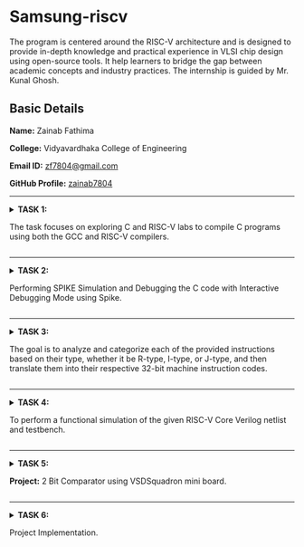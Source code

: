 # Samsung-riscv
The program is centered around the RISC-V architecture and is designed to provide in-depth knowledge and practical experience in VLSI chip design using open-source tools. It help learners to bridge the gap between academic concepts and industry practices. The internship is guided by Mr. Kunal Ghosh.

## Basic Details

**Name:** Zainab Fathima

**College:** Vidyavardhaka College of Engineering

**Email ID:** zf7804@gmail.com

**GitHub Profile:** [zainab7804](https://github.com/zainab7804)

----------------------------------------------------------------------------------------------------------------------------

<details>
<summary><b>TASK 1:</b> 
  
The task focuses on exploring C and RISC-V labs to compile C programs using both the GCC and RISC-V compilers.</summary>

### C Lab

We start by creating a file in the chosen directory using a simple editor like Leafpad. After writing the program to calculate the sum of numbers from 1 to n, save the file, close the editor, and compile it using GCC. Once compiled, you can run the program to see the output.

 C Code to calculate 1 to n numbers
```
#include<stdio.h>
int main()
{
  int i, sum=0, n=90;
  for(i=0;i<=n;++i)
    {
      sum+=i;
    }
  printf("Sum of numbers from 1 to %d is %d\n",n,sum);
  return 0;
}
```

The commands used are
```
gcc sum1ton.c
./a.out

```

![Code compiled using gcc compiler](https://github.com/user-attachments/assets/f02b5054-2576-4505-8c07-e6c7d2bf00cf)



### RISC-V lab

It involves viewing the code with the cat command to ensure it’s correct.

```
cat sum1ton.c

```
Next, compile it using the RISC-V GCC compiler.

```
riscv64-unknown-elf-gcc -O1 -mabi=lp64 -march=rv64i -o sum1ton.o sum1ton.c
riscv64-unknown-elf-gcc -Ofast -mabi=lp64 -march=rv64i -o sum1ton.o sum1ton.c
```
![Code compiled using riscv compiler](https://github.com/user-attachments/assets/18cbdbe6-e335-4377-a2c7-f58c8d03c138)

After compiling, use

```
riscv64-unknown-elf-objdump -d sum1ton.o

```
to disassemble the code and examine its assembly language version. This provides a closer look at how the program works at the hardware level.

The Assembly language code is displayed.

![objdump using O1](https://github.com/user-attachments/assets/80bb92da-641c-46d2-9783-0631849a783b)
Using O1

![Objdump using Ofast](https://github.com/user-attachments/assets/6c79d2a9-a40d-4fc9-8af6-954d91309a73)
Using Ofast

Optimization levels in GCC improve code performance and size to varying degrees. -O0 applies no optimization, suitable for debugging. -O1 offers basic optimizations, making code faster and smaller without significantly increasing compilation time, striking a balance between performance and simplicity. -Ofast prioritizes speed over strict compliance with standards, ideal for performance-critical tasks but requires thorough testing to avoid unexpected issues. Testing is crucial, as higher optimizations may complicate debugging or affect precision in critical calculations.

### Description of the commands used while execution:

**C lab**

1. cd: Changes the current working directory in a command-line interface.
2. leafpad: A simple and lightweight graphical text editor for Linux systems.
3. gcc: Performs the compilation step to build a program.
4. ./a.out: It will execute the file that was created with the compile.

**RISC-V lab**

1. -mabi=lp64: Specifies the ABI (Application Binary Interface) for RISC-V, indicating the use of the LP64 model, which uses 64-bit long integers and pointers.
2. -march=rv64i: Specifies the target architecture for RISC-V. rv64i indicates a 64-bit RISC-V processor using the base integer instruction set (I).
3. riscv-objdump: A tool that displays assembly instructions from a compiled RISC-V binary file. It helps in debugging and understanding compiled code.
4. -Ofast: An aggressive optimization level in GCC that prioritizes performance over strict standards compliance. It enables high-speed optimizations, but some may deviate from strict IEEE or ISO standards.
5. -O1: Enables basic optimizations in GCC that improve performance without significantly increasing compilation time.
</details>

----------------------------------------------------------------------------------------------------------------------------

<details>
<summary><b>TASK 2:</b> 
  
Performing SPIKE Simulation and Debugging the C code with Interactive Debugging Mode using Spike. </summary>

We start by creating a file in the chosen directory using a simple editor like Leafpad. After writing the program to swap two numbers, save the file, close the editor.

### C Code to swap two numbers
```
#include<stdio.h>
void main()
{
int a=10, b=5, temp;
printf("Numbers before swap: A=%d and B=%d\n",a,b);
temp=a;
a=b;
b=temp;
printf("Numbers after swap: A=%d and B=%d\n",a,b);
}
```

The code has to be simulated using both gcc and riscv compiler. Same output should be displayed on the terminal for both.

The commands used are as follows:

For gcc compiler
```
gcc swap.c
./a.out
```
For riscv compiler
```
spike pk swap.o
```
![gcc and spike output](https://github.com/user-attachments/assets/47a39f63-5665-4642-b43f-adb50fc64e2c)

Object dump for C code using Ofast and O1

![Objdump using Ofast](https://github.com/user-attachments/assets/33446aa1-b054-46e3-b856-e6776a2f541d)
Using Ofast

![Objdump using O1](https://github.com/user-attachments/assets/db290a9e-e2f5-4c91-ad16-30f2da31da3a)
Using O1

To debug the assembly language program use the following commands

1. To open the object dump
   ```
   riscv64-unknown-elf-objdump -d swap.o | less
   ```
2. To debug
   ```
   spike -d pk swap.o

   ```
The debugging operations are performed as follows
![Debugging](https://github.com/user-attachments/assets/f150cd24-dd67-4e04-9744-b5354575f72f)

### Description of the commands used while execution:
1. **spike:** This is the RISC-V ISA simulator (an instruction set simulator). Spike is commonly used for simulating and testing RISC-V programs. It emulates a RISC-V processor, running programs in a controlled environment.
2. **-d:** This flag is for debugging mode. It tells Spike to run in debug mode, allowing step-by-step execution, inspecting registers, memory, etc. Useful for identifying issues and analyzing program behavior.
3.  **pk:** This refers to the proxy kernel, which acts as a lightweight operating system for RISC-V. The proxy kernel handles system calls and facilitates program execution in the simulated environment.

### Description of few assembly level instructions:
1. **addi (Add Immediate)**
   
   Format: addi rd, rs1, imm
   
   Adds an immediate value (imm) to the value in register rs1 and stores the result in register rd.
   
2.  **sd (Store Doubleword)**
   
    Format: sd rs2, offset(rs1)
   
    Stores a 64-bit value from register rs2 into memory at an address calculated by offset + rs1.
   
3. **lui (Load Upper Immediate)**

   Format: lui rd, imm
   
   The value in imm is shifted left by 12 bits and stored in the upper portion of the destination register.
   
4. **li (Load Immediate)**

   Format: li rd, imm
   
   Loads an immediate value (imm) into a register (rd).

</details>

----------------------------------------------------------------------------------------------------------------------------

<details>
<summary><b>TASK 3:</b> 
  
The goal is to analyze and categorize each of the provided instructions based on their type, whether it be R-type, I-type, or J-type, and then translate them into their respective 32-bit machine instruction codes.</summary>


### What is RISC-V?

RISC-V is an open-source instruction set architecture (ISA) that enables developers to design processors for specific applications without the need for licensing fees. It is based on reduced instruction set computer (RISC) principles and represents the fifth generation of processors built on this concept. As an open and free alternative processor technology, RISC-V offers flexibility and accessibility to developers.

### Instruction Formats in RISC-V

The instruction format of a processor defines how machine language instructions are structured for execution. In RISC-V, the instructions are composed of fields that specify the data's location and operations. There are six main instruction formats in RISC-V:


1. R-format
2. I-format
3. S-format
4. B-format
5. U-format
6. J-format

Each format serves specific purposes in the processor's operation.

![Screenshot 2025-01-22 161646](https://github.com/user-attachments/assets/29ce1369-8c8b-4613-8747-4b28c26ccb8e)

### 1. R-type Instruction:
It is designed for operations that are performed on registers rather than memory locations. It is primarily used for executing arithmetic and logical operations.

The 32-bit instruction is divided into six fields:
![image](https://github.com/user-attachments/assets/290511a0-b7e0-4ace-9317-90ae6b202258)

1. **Opcode (7 bits):** Specifies the type of instruction format and operation to be performed.
2. **rd (5 bits):** Represents the Destination Register where the result of the operation is stored.
3. **func3 (3 bits):** Determines the specific arithmetic or logical operation to be performed.
4. **rs1 (5 bits):** First Source Register that holds input data for the operation.
5. **rs2 (5 bits):** Second Source Register used alongside rs1 for computation.
6. **func7 (7 bits):** Works similarly to func3 by providing additional operation details.

These fields together enable the execution of arithmetic and logical instructions using registers in RISC-V.

Example: add x1, x2, x3

![image](https://github.com/user-attachments/assets/6c0a77a4-0104-44cf-a604-71e8bfa873e7)

32-bit Instruction: 0000000   00011   00010   000   00001   0110011

### 2. I-type Instruction:
The "I" in I-type stands for Immediate, meaning operations use both registers and an immediate (constant) value, rather than memory locations. This instruction type is primarily used for immediate and load operations.

The 32-bit instruction is divided into five fields:

![image](https://github.com/user-attachments/assets/b9da4979-22e7-41aa-86b3-b82217cb3540)

1. **Opcode (7 bits):** Specifies the type of instruction format and operation to be performed.
2. **rd (5 bits):** Destination Register that stores the final result of the operation.
3. **func3 (3 bits):** Specifies the type of arithmetic or logical operation to be performed.
4. **rs1 (5 bits):** Source Register that provides input data for the operation.
5. **Immediate (12 bits):** A signed immediate value (imm[11:0]) used in calculations or load operations.

Key Difference from R-type:
Instead of having an rs2 register and func7 field (as in R-type), the I-type instruction includes a 12-bit immediate value, making it suitable for operations involving constants.

Example: addi x1, x2, 10

![image](https://github.com/user-attachments/assets/908a5336-bfac-4dcb-b356-048439797d3b)

32-bit Instruction: 000000000101   00010   000   00001   0010011

### 3. S-type Instruction:
 The "S" stands for Store, indicating that this instruction type is used to store the value from a register into memory. It is primarily used for store operations.

The 32-bit instruction is divided into six fields:

![image](https://github.com/user-attachments/assets/7b7c951e-c1e2-4432-b828-b946aafaebda)

1. **Opcode (7 bits):** Specifies the type of instruction format and operation to be performed.
2. **imm[11:5] (7 bits):** The upper 7 bits of a 12-bit signed immediate value, located in bits [31:25] of the instruction.
3. **rs2 (5 bits):** Source Register (register value to be stored in memory).
4. **rs1 (5 bits):** Base register used to calculate the memory address.
5. **func3 (3 bits):** Specifies the width and type of the store operation (e.g., word, half-word, or byte).
6. **imm[4:0] (5 bits):** The lower 5 bits of the 12-bit signed immediate value, located in bits [11:7] of the instruction.

Key Features of S-type:
There is no rd field in S-type instructions, as they do not store values in registers.
The value to be stored is found in the rs2 field, and the address is calculated using rs1 and the immediate field.

Example: sw x1, 8(x2)

![image](https://github.com/user-attachments/assets/8e1d1759-dabd-4525-b57c-33b2996196c1)

32-bit Instruction: 0000000   00001   00010   010   01000   0100011

### 4. B-type Instruction:
The "B" stands for Branching, indicating that this instruction is used for conditional branching based on certain conditions.

The 32-bit instruction is divided into eight fields:

![image](https://github.com/user-attachments/assets/9d801245-ebcb-42a9-af76-70f7d51a4a22)

1. **Opcode (7 bits):** Specifies the type of instruction format and operation to be performed.
2. **imm[12] (1 bit):** The most significant bit of a 12-bit signed immediate, located in bit [31] of the instruction.
3. **imm[10:5] (6 bits):** The next 6 bits of the signed immediate, located in bits [25:30] of the instruction.
4. **imm[4:1] (4 bits):** The next 4 bits of the signed immediate, located in bits [11:8] of the instruction.
5. **imm[11] (1 bit):** The second most significant bit of the signed immediate, located in bit [7] of the instruction.
6. **rs1 (5 bits):** First source register used in conditional operations.
7. **rs2 (5 bits):** Second source register used in conditional operations.
8. **func3 (3 bits):** Specifies the condition for branching (e.g., equal, not equal, less than).

Branching Logic:
If the condition defined by func3 is true, the Program Counter (PC) is updated by adding the immediate value to the current PC.
If false, the PC is updated by adding 4 bytes to the current PC, moving to the next instruction.
Word Alignment:
RV32 instructions are word-aligned, meaning the address is always a multiple of 4 bytes.

Example: beq x1, x2, 16

![image](https://github.com/user-attachments/assets/bd500417-76cf-4edd-abe0-10cdffc59f7f)

32-bit Instruction: 0000000   00001   00010   000   00010   1100011

### 5. U-type Instruction:
In the RV32 architecture, each U-type instruction is 32 bits long. The "U" stands for Upper Immediate, as these instructions are used to transfer an immediate value into the upper portion of the destination register. They are mainly used for loading large constants into registers.

The 32-bit instruction is divided into three fields:

![image](https://github.com/user-attachments/assets/5d6a9e21-f0c0-4227-849b-a47d7fdd0700)

1. **Opcode (7 bits):** Specifies the type of instruction format and operation to be performed.
2. **rd (5 bits):** Destination Register where the immediate value is transferred.
3. **Immediate (20 bits):** A 20-bit immediate value that is placed in the upper portion of the destination register.

Key Instructions in U-type:
The two primary U-type instructions are:
LUI (Load Upper Immediate)
AUIPC (Add Upper Immediate to PC)

Example: lui x1, 0x12345

![image](https://github.com/user-attachments/assets/b26962e1-a6fa-4186-b8a7-7ccb724cc8a4)

32-bit Instruction: 00010010001101000101   00001   0110111

### 6. J-type Instruction:
The "J" stands for Jump, indicating that this instruction format is used for jump-type operations, typically for branching to a specific memory location. J-type instructions are mainly used for implementing jumps and loops, allowing the program to branch to desired memory locations.

The 32-bit instruction is divided into six fields:

![image](https://github.com/user-attachments/assets/f2d82749-75bb-4019-a82d-1ba758fcbb99)

1. **Opcode (7 bits):** Specifies the type of instruction format and operation to be performed.
2. **rd (5 bits):** Destination Register used to store the return address in jump operations.
3. **Immediate (20 bits):** A 20-bit signed immediate value that represents the offset for the jump. 

Key Instruction in J-type:
JAL (Jump and Link):
This instruction performs a jump to the target address specified by the immediate value and stores the return address (next instruction) in the destination register (rd).

Example: jal x1, 2048

![image](https://github.com/user-attachments/assets/a725c779-d07f-4b39-b19d-5c741139f75b)

32-bit Instruction: 000000000010   0000000000   00001   1101111
</details>

----------------------------------------------------------------------------------------------------------------------------

<details>
<summary><b>TASK 4:</b> 
  
To perform a functional simulation of the given RISC-V Core Verilog netlist and testbench.</summary>

Note: We will use the Verilog Code and Testbench of RISCV that has already been designed.

### Step 1: Installation of iverilog and gtkwave

Use the following commands for installation:
1. For iverilog installation:
 ```
  $ sudo apt install iverilog
 ```
2. For gtkwave installation:
 ```
  $ sudo apt install gtkwave
 ```
### Step 2: Create two files for verilog and testbench using the following commands
```
  $ gedit iiitb_rv32i.v
  $ gedit iiitb_rv32i_tb.v
```
### Step 3: To simulate and run the verilog code , enter the following commands in your terminal
```
  $ iverilog -o iiitb_rv32i iiitb_rv32i.v iiitb_rv32i_tb.v
  $ ./iiitb_rv32i
```
### Step 4: To see the simulation waveform in GTKWave, enter the following command:
```
  $ gtkwave iiitb_rv32i.vcd
```
 The gtkwave will be opened and the following window will appear.
 
 ![window](https://github.com/user-attachments/assets/03ae390f-cfe6-4812-8a62-7c1fdbc8b502)

### Step 5: Analysing the output waveform
**1. add r6,r1,r2**
 ![1](https://github.com/user-attachments/assets/00308126-3291-4427-b5d9-13e79de65fbc)

**2. sub r7,r1,r2**
![2](https://github.com/user-attachments/assets/3e4ee4d4-3d47-4595-ba87-0d9991f6641b)

**3. and r8,r1,r3**
![3](https://github.com/user-attachments/assets/ffae9471-fb14-487a-9552-de02d69dc951)

**4. or r9,r2,r5**
![4](https://github.com/user-attachments/assets/08fa8780-754e-4109-a70a-97a4b619370d)

**5. xor r10,r1,r4**
![5](https://github.com/user-attachments/assets/2b92a9dc-8d52-4f8b-a618-72ff0454355f)
 
**6. slt r11,r2,r4**
![6](https://github.com/user-attachments/assets/3749a038-8571-4353-8447-ba10ce15220b)

**7. addi r12,r4,5**
![7](https://github.com/user-attachments/assets/0b8e7fe4-f923-4fd5-8e65-8146dcd1ce41)

**8.  lw r13,r1,2**
![8](https://github.com/user-attachments/assets/c5e6ac2b-6912-4307-b33b-21d8a1ba2fec)
    
**9.  beq r0,r0,15**
![9](https://github.com/user-attachments/assets/36d38d5a-4c5c-4f9a-a233-1a79e395f8ea)

</details>

------------------------------------------------------------------------------------------------------------------------------------------------


<details>
<summary><b>TASK 5:</b> 
  
**Project:** 2 Bit Comparator using VSDSquadron mini board. </summary>

**Overview:**
This project focuses on developing and testing a 2-bit comparator using the VSDSquadron Mini board. A 2-bit comparator is a digital circuit that evaluates two 2-bit binary numbers and determines their relationship—whether one is greater than, less than, or equal to the other. The implementation includes writing the comparator logic in C using Visual Studio Code, assembling the circuit on a breadboard, and utilizing LEDs to display the comparison results. The project combines software and hardware integration to demonstrate the practical application of digital logic design.

**Components Required:**
1. ***VSDSquadron Mini Board:*** Serves as the main microcontroller for processing and implementing the comparator logic.
2. ***Breadboard and Jumper Wires:*** Used for assembling and testing the circuit connections.
3. ***LEDs:*** We require 3 LEDs which idicate the comparison results (greater than, less than, or equal).
4. ***Resistors (220 Ω):*** Protect the LEDs by limiting current flow.

**PIN Configurations:**
![image](https://github.com/user-attachments/assets/dab4caaf-87d0-40e3-984b-70fea92d80db)



**Circuit Diagram:**

![image](https://github.com/user-attachments/assets/5da872f2-a974-4882-8f40-026aba063bc2)




**Truth Table:**

![image](https://github.com/user-attachments/assets/88fde976-602c-4380-9d73-5964e8b5b853)


**C Code:**

```
#include <ch32v00x.h>
#include <debug.h>
#include<stdio.h>

#define LED1_PIN GPIO_Pin_4 //yellow LED
#define LED2_PIN GPIO_Pin_5 //red LED
#define LED3_PIN GPIO_Pin_6 //green LED
#define LED_PORT GPIOD

void GPIO_Config(void) {
    // Enable the clock for GPIOD

    RCC_APB2PeriphClockCmd(RCC_APB2Periph_GPIOD, ENABLE);

    // Configure PD4, PD5, and PD6 as outputs
    GPIO_InitTypeDef GPIO_InitStructure;
    GPIO_InitStructure.GPIO_Pin = LED1_PIN | LED2_PIN | LED3_PIN ;
    GPIO_InitStructure.GPIO_Mode = GPIO_Mode_Out_PP; // Push-pull output
    GPIO_InitStructure.GPIO_Speed = GPIO_Speed_50MHz;
    GPIO_Init(LED_PORT, &GPIO_InitStructure);
}

void compare_2bit(uint8_t a, uint8_t b) {
    // Clear all LEDs
    GPIO_ResetBits(LED_PORT, LED1_PIN | LED2_PIN | LED3_PIN);

    if (a > b) {
      // Light up LED1 if a > b
        GPIO_SetBits(LED_PORT, LED1_PIN);
    } else if (a == b) {
        // Light up LED2 if a == b
        GPIO_SetBits(LED_PORT, LED2_PIN);
    } else {
        // Light up LED3 if a < b
        GPIO_SetBits(LED_PORT, LED3_PIN);
    }  
    
}  

int main(void) {   
    NVIC_PriorityGroupConfig(NVIC_PriorityGroup_2);
    SystemCoreClockUpdate();
    Delay_Init();
    // Initialize the GPIO for the LEDs
    GPIO_Config();


    // Main loop to iterate over all possible 2-bit numbers  
     for (uint8_t a = 0; a <= 3; a++) {
        for (uint8_t b = 0; b <= 3; b++) {
            compare_2bit(a, b);
            Delay_Ms(500); // Delay for visualization
        }
    }
    
    return 0;
}

```
**Conclusion:**
This project successfully demonstrates the use of the VSDSquadron Mini board to implement a basic digital circuit. The 2-bit comparato compares two binary numbers and displays the results using LEDs. This implementation reinforces key concepts of digital logic design, hardware integration, and microcontroller programming. Overall, the project provided a valuable hands-on learning experience in embedded systems and digital electronics.

Further improvements can be done by:

*Expanding to a 4-bit or 8-bit comparator.

*Displaying outputs on an LCD screen instead of LEDs.

*Using button inputs instead of hardcoded values.

</details>

---------------------------------------------------------------------------------------------------------------------------------

<details>
<summary><b>TASK 6:</b> 
  
Project Implementation.</summary>

Implementation Video

https://github.com/zainab7804/samsung-riscv/raw/refs/heads/main/TASK%206/Video.mp4 
